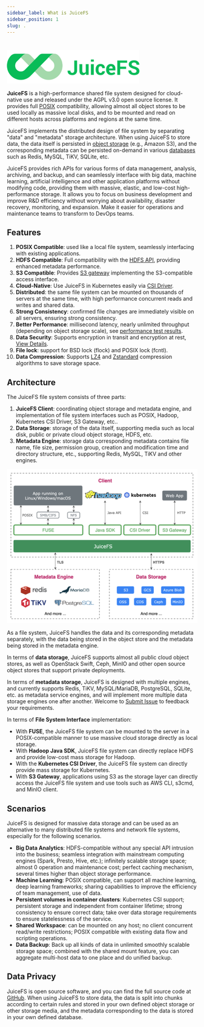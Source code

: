 ```yaml
---
sidebar_label: What is JuiceFS
sidebar_position: 1
slug: .
---
```

#

![JuiceFS LOGO](../images/juicefs-logo.png)

**JuiceFS** is a high-performance shared file system designed for cloud-native use and released under the AGPL v3.0 open source license. It provides full [POSIX](https://en.wikipedia.org/wiki/POSIX) compatibility, allowing almost all object stores to be used locally as massive local disks, and to be mounted and read on different hosts across platforms and regions at the same time.

JuiceFS implements the distributed design of file system by separating "data" and "metadata" storage architecture. When using JuiceFS to store data, the data itself is persisted in [object storage](../reference/how_to_setup_object_storage.md#supported-object-storage) (e.g., Amazon S3), and the corresponding metadata can be persisted on-demand in various [databases](../reference/how_to_setup_metadata_engine.md) such as Redis, MySQL, TiKV, SQLite, etc.

JuiceFS provides rich APIs for various forms of data management, analysis, archiving, and backup, and can seamlessly interface with big data, machine learning, artificial intelligence and other application platforms without modifying code, providing them with massive, elastic, and low-cost high-performance storage. It allows you to focus on business development and improve R&D efficiency without worrying about availability, disaster recovery, monitoring, and expansion. Make it easier for operations and maintenance teams to transform to DevOps teams.

## Features

1. **POSIX Compatible**: used like a local file system, seamlessly interfacing with existing applications.
2. **HDFS Compatible**: Full compatibility with the [HDFS API](../deployment/hadoop_java_sdk.md), providing enhanced metadata performance.
3. **S3 Compatible**: Provides [S3 gateway](../deployment/s3_gateway.md) implementing the S3-compatible access interface.
4. **Cloud-Native**: Use JuiceFS in Kubernetes easily via [CSI Driver](../deployment/how_to_use_on_kubernetes.md).
5. **Distributed**: the same file system can be mounted on thousands of servers at the same time, with high performance concurrent reads and writes and shared data.
6. **Strong Consistency**: confirmed file changes are immediately visible on all servers, ensuring strong consistency.
7. **Better Performance**: millisecond latency, nearly unlimited throughput (depending on object storage scale), see [performance test results](../benchmark/benchmark.md).
8. **Data Security**: Supports encryption in transit and encryption at rest, [View Details](../security/encrypt.md).
9. **File lock**: support for BSD lock (flock) and POSIX lock (fcntl).
10. **Data Compression**: Supports [LZ4](https://lz4.github.io/lz4) and [Zstandard](https://facebook.github.io/zstd) compression algorithms to save storage space.

## Architecture

The JuiceFS file system consists of three parts:

1. **JuiceFS Client**: coordinating object storage and metadata engine, and implementation of file system interfaces such as POSIX, Hadoop, Kubernetes CSI Driver, S3 Gateway, etc..
2. **Data Storage**: storage of the data itself, supporting media such as local disk, public or private cloud object storage, HDFS, etc.
3. **Metadata Engine**: storage data corresponding metadata contains file name, file size, permission group, creation and modification time and directory structure, etc., supporting Redis, MySQL, TiKV and other engines.

![image](../images/juicefs-arch-new.png)

As a file system, JuiceFS handles the data and its corresponding metadata separately, with the data being stored in the object store and the metadata being stored in the metadata engine.

In terms of **data storage**, JuiceFS supports almost all public cloud object stores, as well as OpenStack Swift, Ceph, MinIO and other open source object stores that support private deployments.

In terms of **metadata storage**, JuiceFS is designed with multiple engines, and currently supports Redis, TiKV, MySQL/MariaDB, PostgreSQL, SQLite, etc. as metadata service engines, and will implement more multiple data storage engines one after another. Welcome to [Submit Issue](https://github.com/juicedata/juicefs/issues) to feedback your requirements.

In terms of **File System Interface** implementation:

- With **FUSE**, the JuiceFS file system can be mounted to the server in a POSIX-compatible manner to use massive cloud storage directly as local storage.
- With **Hadoop Java SDK**, JuiceFS file system can directly replace HDFS and provide low-cost mass storage for Hadoop.
- With the **Kubernetes CSI Driver**, the JuiceFS file system can directly provide mass storage for Kubernetes.
- With **S3 Gateway**, applications using S3 as the storage layer can directly access the JuiceFS file system and use tools such as AWS CLI, s3cmd, and MinIO client.

## Scenarios

JuiceFS is designed for massive data storage and can be used as an alternative to many distributed file systems and network file systems, especially for the following scenarios.

- **Big Data Analytics**: HDFS-compatible without any special API intrusion into the business; seamless integration with mainstream computing engines (Spark, Presto, Hive, etc.); infinitely scalable storage space; almost 0 operation and maintenance cost; perfect caching mechanism, several times higher than object storage performance.
- **Machine Learning**: POSIX compatible, can support all machine learning, deep learning frameworks; sharing capabilities to improve the efficiency of team management, use of data.
- **Persistent volumes in container clusters**: Kubernetes CSI support; persistent storage and independent from container lifetime; strong consistency to ensure correct data; take over data storage requirements to ensure statelessness of the service.
- **Shared Workspace**: can be mounted on any host; no client concurrent read/write restrictions; POSIX compatible with existing data flow and scripting operations.
- **Data Backup**: Back up all kinds of data in unlimited smoothly scalable storage space; combined with the shared mount feature, you can aggregate multi-host data to one place and do unified backup.

## Data Privacy

JuiceFS is open source software, and you can find the full source code at [GitHub](https://github.com/juicedata/juicefs). When using JuiceFS to store data, the data is split into chunks according to certain rules and stored in your own defined object storage or other storage media, and the metadata corresponding to the data is stored in your own defined database.
